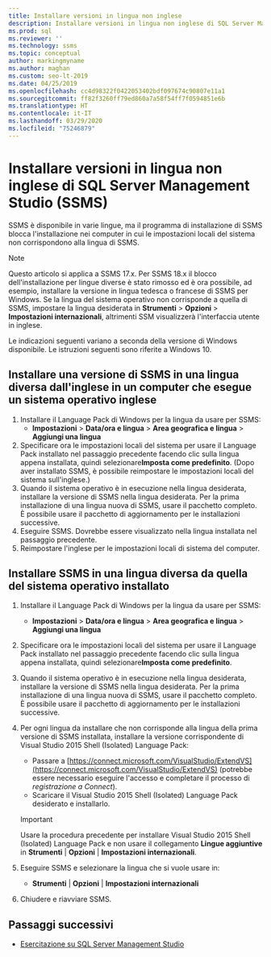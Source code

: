 ```yaml
---
title: Installare versioni in lingua non inglese
description: Installare versioni in lingua non inglese di SQL Server Management Studio (SSMS)
ms.prod: sql
ms.reviewer: ''
ms.technology: ssms
ms.topic: conceptual
author: markingmyname
ms.author: maghan
ms.custom: seo-lt-2019
ms.date: 04/25/2019
ms.openlocfilehash: cc4d98322f0422053402bdf097674c90807e11a1
ms.sourcegitcommit: ff82f3260ff79ed860a7a58f54ff7f0594851e6b
ms.translationtype: HT
ms.contentlocale: it-IT
ms.lasthandoff: 03/29/2020
ms.locfileid: "75246879"
---
```

# <a name="install-non-english-language-versions-of-sql-server-management-studio-ssms"></a>Installare versioni in lingua non inglese di SQL Server Management Studio (SSMS)

SSMS è disponibile in varie lingue, ma il programma di installazione di SSMS blocca l'installazione nei computer in cui le impostazioni locali del sistema non corrispondono alla lingua di SSMS.

> [!NOTE]
> Questo articolo si applica a SSMS 17.x. Per SSMS 18.x il blocco dell'installazione per lingue diverse è stato rimosso ed è ora possibile, ad esempio, installare la versione in lingua tedesca o francese di SSMS per Windows. Se la lingua del sistema operativo non corrisponde a quella di SSMS, impostare la lingua desiderata in **Strumenti** > **Opzioni** > **Impostazioni internazionali**, altrimenti SSM visualizzerà l'interfaccia utente in inglese.

Le indicazioni seguenti variano a seconda della versione di Windows disponibile. Le istruzioni seguenti sono riferite a Windows 10.

## <a name="install-non-english-ssms-on-a-computer-running-an-english-operating-system-os"></a>Installare una versione di SSMS in una lingua diversa dall'inglese in un computer che esegue un sistema operativo inglese

1. Installare il Language Pack di Windows per la lingua da usare per SSMS:
   - **Impostazioni** > **Data/ora e lingua** > **Area geografica e lingua** > **Aggiungi una lingua**
2. Specificare ora le impostazioni locali del sistema per usare il Language Pack installato nel passaggio precedente facendo clic sulla lingua appena installata, quindi selezionare**Imposta come predefinito**. (Dopo aver installato SSMS, è possibile reimpostare le impostazioni locali del sistema sull'inglese.)
3. Quando il sistema operativo è in esecuzione nella lingua desiderata, installare la versione di SSMS nella lingua desiderata. Per la prima installazione di una lingua nuova di SSMS, usare il pacchetto completo. È possibile usare il pacchetto di aggiornamento per le installazioni successive.
4. Eseguire SSMS. Dovrebbe essere visualizzato nella lingua installata nel passaggio precedente.
5. Reimpostare l'inglese per le impostazioni locali di sistema del computer.

## <a name="install-ssms-in-a-language-other-than-the-language-of-the-installed-os"></a>Installare SSMS in una lingua diversa da quella del sistema operativo installato

1. Installare il Language Pack di Windows per la lingua da usare per SSMS:
   - **Impostazioni** > **Data/ora e lingua** > **Area geografica e lingua** > **Aggiungi una lingua**
2. Specificare ora le impostazioni locali del sistema per usare il Language Pack installato nel passaggio precedente facendo clic sulla lingua appena installata, quindi selezionare**Imposta come predefinito**.
3. Quando il sistema operativo è in esecuzione nella lingua desiderata, installare la versione di SSMS nella lingua desiderata. Per la prima installazione di una lingua nuova di SSMS, usare il pacchetto completo. È possibile usare il pacchetto di aggiornamento per le installazioni successive.
4. Per ogni lingua da installare che non corrisponde alla lingua della prima versione di SSMS installata, installare la versione corrispondente di Visual Studio 2015 Shell (Isolated) Language Pack:
   - Passare a [https://connect.microsoft.com/VisualStudio/ExtendVS](https://connect.microsoft.com/VisualStudio/ExtendVS) (potrebbe essere necessario eseguire l'accesso e completare il processo di *registrazione a Connect*).
   - Scaricare il Visual Studio 2015 Shell (Isolated) Language Pack desiderato e installarlo.

   > [!IMPORTANT]
   > Usare la procedura precedente per installare Visual Studio 2015 Shell (Isolated) Language Pack e non usare il collegamento **Lingue aggiuntive** in **Strumenti** | **Opzioni** | **Impostazioni internazionali**.

5. Eseguire SSMS e selezionare la lingua che si vuole usare in:
   - **Strumenti** | **Opzioni** | **Impostazioni internazionali**
6. Chiudere e riavviare SSMS.

## <a name="next-steps"></a>Passaggi successivi

- [Esercitazione su SQL Server Management Studio](https://docs.microsoft.com/sql/ssms/tutorials/tutorial-sql-server-management-studio)
